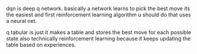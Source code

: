 dqn is deep q network. basically a network learns to pick the best move its the easiest and first reinforcement learning algorithm u should do that uses a neural net.

q tabular is just it makes a table and stores the best move for each possible state also technically reinforcement learning because it keeps updating the table based on experiences.
